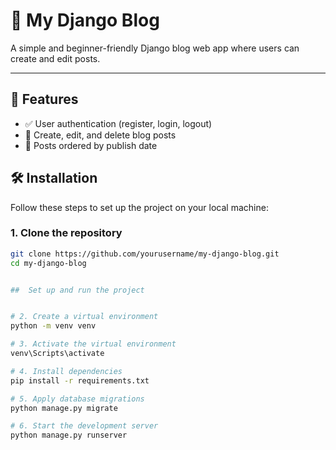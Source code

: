  # 📝 My Django Blog

A simple and beginner-friendly Django blog web app where users can create and edit posts.

---

## 🚀 Features

- ✅ User authentication (register, login, logout)
- 📝 Create, edit, and delete blog posts
- 📅 Posts ordered by publish date


## 🛠️ Installation

Follow these steps to set up the project on your local machine:

### 1. Clone the repository
```bash
git clone https://github.com/yourusername/my-django-blog.git
cd my-django-blog


##  Set up and run the project


# 2. Create a virtual environment
python -m venv venv

# 3. Activate the virtual environment
venv\Scripts\activate

# 4. Install dependencies
pip install -r requirements.txt

# 5. Apply database migrations
python manage.py migrate

# 6. Start the development server
python manage.py runserver

